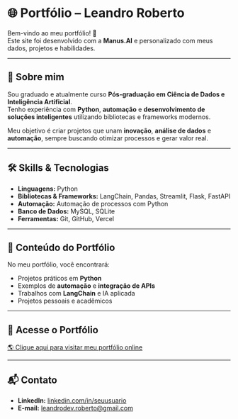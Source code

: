 # 🌐 Portfólio – Leandro Roberto

Bem-vindo ao meu portfólio! 🚀  
Este site foi desenvolvido com a **Manus.AI** e personalizado com meus dados, projetos e habilidades.

---

## 📌 Sobre mim
Sou graduado e atualmente curso **Pós-graduação em Ciência de Dados e Inteligência Artificial**.  
Tenho experiência com **Python**, **automação** e **desenvolvimento de soluções inteligentes** utilizando bibliotecas e frameworks modernos.

Meu objetivo é criar projetos que unam **inovação**, **análise de dados** e **automação**, sempre buscando otimizar processos e gerar valor real.

---

## 🛠️ Skills & Tecnologias

- **Linguagens:** Python
- **Bibliotecas & Frameworks:** LangChain, Pandas, Streamlit, Flask, FastAPI
- **Automação:** Automação de processos com Python
- **Banco de Dados:** MySQL, SQLite
- **Ferramentas:** Git, GitHub, Vercel

---

## 📂 Conteúdo do Portfólio

No meu portfólio, você encontrará:

- Projetos práticos em **Python**  
- Exemplos de **automação** e **integração de APIs**  
- Trabalhos com **LangChain** e IA aplicada  
- Projetos pessoais e acadêmicos

---

## 🔗 Acesse o Portfólio
[🌎 Clique aqui para visitar meu portfólio online](https://seu-link-aqui.vercel.app)

---

## 📬 Contato
- **LinkedIn:** [linkedin.com/in/seuusuario](https://linkedin.com/in/leandro-tech)
- **E-mail:** leandrodev.roberto@gmail.com
